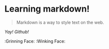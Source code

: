 

# Learning markdown!

> Markdown is a way to style text on the web.



_Yay! Github!_

:Grinning Face: :Winking Face:


